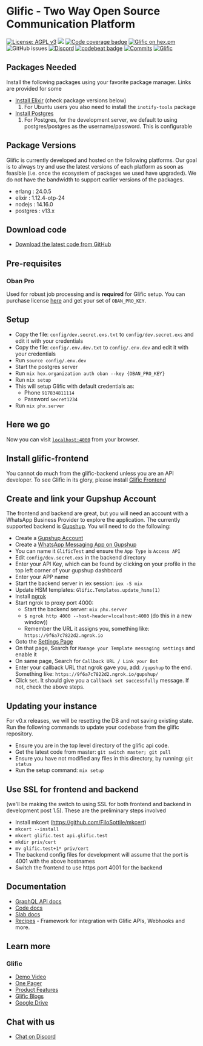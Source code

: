 # Glific - Two Way Open Source Communication Platform

[![License: AGPL v3](https://img.shields.io/badge/License-AGPL%20v3-blue.svg)](https://www.gnu.org/licenses/agpl-3.0)
![](https://github.com/glific/glific/workflows/Continuous%20Integration/badge.svg)
[![Code coverage badge](https://img.shields.io/codecov/c/github/glific/glific/master.svg)](https://codecov.io/gh/glific/glific/branch/master)
[![Glific on hex.pm](https://img.shields.io/hexpm/v/glific.svg)](https://hexdocs.pm/glific/)
![GitHub issues](https://img.shields.io/github/issues-raw/glific/glific)
[![Discord](https://img.shields.io/discord/717975833226248303.svg?label=&logo=discord&logoColor=ffffff&color=7389D8&labelColor=6A7EC2)](https://discord.gg/MVf2KF)
[![codebeat badge](https://codebeat.co/badges/dd951390-5f51-4c98-bddc-0b618bdb43fd)](https://codebeat.co/projects/github-com-glific-glific-master)
[![Commits](https://img.shields.io/github/commit-activity/m/glific/glific)](https://img.shields.io/github/commit-activity/m/glific/glific)
[![Glific](https://img.shields.io/endpoint?url=https://dashboard.cypress.io/badge/simple/ocex65&style=flat&logo=cypress)](https://dashboard.cypress.io/projects/ocex65/runs)

## Packages Needed

Install the following packages using your favorite package manager. Links are provided for some

- [Install Elixir](https://elixir-lang.org/install.html#distributions) (check package versions below)
  1. For Ubuntu users you also need to install the `inotify-tools` package
- [Install Postgres](https://www.postgresql.org/download/)
  1. For Postgres, for the development server, we default to using postgres/postgres as the username/password. This is configurable

## Package Versions

Glific is currently developed and hosted on the following platforms. Our goal is to always try
and use the latest versions of each platform as soon as feasible (i.e. once the ecosystem
of packages we used have upgraded). We do not have the bandwidth to support earlier versions
of the packages.

- erlang : 24.0.5
- elixir : 1.12.4-otp-24
- nodejs : 14.16.0
- postgres : v13.x

## Download code

- [Download the latest code from GitHub](https://github.com/glific/glific)

## Pre-requisites

### Oban Pro

Used for robust job processing and is **required** for Glific setup. You can purchase license [here](https://getoban.pro) and get your set of `OBAN_PRO_KEY`.

## Setup

- Copy the file: `config/dev.secret.exs.txt` to `config/dev.secret.exs` and edit it with your credentials
- Copy the file: `config/.env.dev.txt` to `config/.env.dev` and edit it with your credentials
- Run `source config/.env.dev`
- Start the postgres server
- Run `mix hex.organization auth oban --key {OBAN_PRO_KEY}`
- Run `mix setup`
- This will setup Glific with default credentials as:
  - Phone `917834811114`
  - Password `secret1234`
- Run `mix phx.server`

## Here we go

Now you can visit [`localhost:4000`](http://localhost:4000) from your browser.

## Install glific-frontend

You cannot do much from the glific-backend unless you are an API developer. To see Glific in its glory, please
install [Glific Frontend](https://github.com/glific/glific-frontend/)

## Create and link your Gupshup Account

The frontend and backend are great, but you will need an account with a WhatsApp Business Provider to explore the
application. The currently supported backend is [Gupshup](https://www.gupshup.io/developer/home).
You will need to do the following:

- Create a [Gupshup Account](https://www.gupshup.io/developer/home)
- Create a [WhatsApp Messaging App on Gupshup](https://www.gupshup.io/whatsappassistant/#/account-setup)
- You can name it `GlificTest` and ensure the `App Type` is `Access API`
- Edit `config/dev.secret.exs` in the backend directory
- Enter your API Key, which can be found by clicking on your profile in the top left
  corner of your gupshup dashboard
- Enter your APP name
- Start the backend server in iex session: `iex -S mix`
- Update HSM templates: `Glific.Templates.update_hsms(1)`
- Install [ngrok](https://ngrok.com/download)
- Start ngrok to proxy port 4000:
  - Start the backend server: `mix phx.server`
  - `$ ngrok http 4000 --host-header=localhost:4000` (do this in a new window))
  - Remember the URL it assigns you, something like: `https://9f6a7c7822d2.ngrok.io`
- Goto the [Settings Page](https://www.gupshup.io/whatsappassistant/#/settings)
- On that page, Search for `Manage your Template messaging settings` and enable it
- On same page, Search for `Callback URL / Link your Bot`
- Enter your callback URL that ngrok gave you, add: `/gupshup` to the end. Something like:
  `https://9f6a7c7822d2.ngrok.io/gupshup/`
- Click `Set`. It should give you a `Callback set successfully` message. If not, check the above steps.

## Updating your instance

For v0.x releases, we will be resetting the DB and not saving existing state. Run the following commands
to update your codebase from the glific repository.

- Ensure you are in the top level directory of the glific api code.
- Get the latest code from master: `git switch master; git pull`
- Ensure you have not modified any files in this directory, by running: `git status`
- Run the setup command: `mix setup`

## Use SSL for frontend and backend

(we'll be making the switch to using SSL for both frontend and backend in development post 1.5).
These are the preliminary steps involved

- Install mkcert (https://github.com/FiloSottile/mkcert)
- `mkcert --install`
- `mkcert glific.test api.glific.test`
- `mkdir priv/cert`
- `mv glific.test+1* priv/cert`
- The backend config files for development will assume that the port is 4001 with the above hostnames
- Switch the frontend to use https port 4001 for the backend

## Documentation

- [GraphQL API docs](https://glific.github.io/slate/)
- [Code docs](https://glific.github.io/glific/doc/readme.html#documentation)
- [Slab docs](https://docs.glific.com)
- [Recipes](https://github.com/glific/recipes) - Framework for integration with Glific APIs, Webhooks and more.

## Learn more

### Glific

- [Demo Video](https://drive.google.com/file/d/1T8nBKMt1oFndfIHEVlQ38K8lGqjajYaZ/view?usp=sharing)
- [One Pager](https://docs.google.com/document/d/1XYxNvIYzNyX2Ve99-HrmTC8utyBFaf_Y7NP1dFYxI9Q/edit?usp=sharing)
- [Product Features](https://docs.google.com/document/d/1uUWmvFkPXJ1xVMr2xaBYJztoItnqxBnfqABz5ad6Zl8/edit?usp=sharing)
- [Glific Blogs](https://chintugudiya.org/tag/glific/)
- [Google Drive](https://drive.google.com/drive/folders/1aMQvS8xWRnIEtsIkRgLodhDAM-0hg0v1?usp=sharing)

## Chat with us

- [Chat on Discord](https://discord.gg/me6NCMu)
